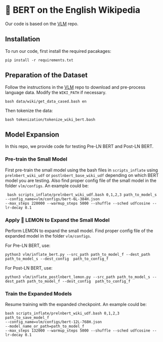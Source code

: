 # :lemon: BERT on the English Wikipedia

Our code is based on the [VLM](https://github.com/airsplay/vokenization) repo.

## Installation

To run our code, first install the required pacakages:

```shell
pip install -r requirements.txt
```

## Preparation of the Dataset

Follow the instructions in the [VLM](https://github.com/airsplay/vokenization) repo to download and pre-process language data. Modify the `WIKI_PATH` if necessary.

```shell
bash data/wiki/get_data_cased.bash en
```

Then tokenize the data:

```shell
bash tokenization/tokenize_wiki_bert.bash 
```

## Model Expansion

In this repo, we provide code for testing Pre-LN BERT and Post-LN BERT.

### Pre-train the Small Model

First pre-train the small model using the bash files in `scripts_inflate` using `prelnbert_wiki_udf` or `postlnbert_base_wiki_udf` depending on which BERT model you are testing. Also find proper config file of the small model in the folder `vlm/configs`. An example could be:

```shell
 bash scripts_inflate/prelnbert_wiki_udf.bash 0,1,2,3 path_to_model_s --config_name=vlm/configs/bert-6L-384H.json 
--max_steps 220000 --warmup_steps 5000 --shuffle --sched udfcosine --lr-decay 0.1
```

### Apply :lemon: LEMON to Expand the Small Model

Perform LEMON to expand the small model. Find proper config file of the expanded model in the folder `vlm/configs`.

For Pre-LN BERT, use:

```shell
python3 vlm/inflate_bert.py --src_path path_to_model_f --dest_path path_to_model_s --dest_config  path_to_config_f
```

For Post-LN BERT, use:

```shell
python3 vlm/inflate_postlnbert_lemon.py --src_path path_to_model_s --dest_path path_to_model_f --dest_config  path_to_config_f
```

### Train the Expanded Models

Resume training with the expanded checkpoint. An example could be:

```shell
bash scripts_inflate/prelnbert_wiki_udf.bash 0,1,2,3 path_to_save_model_f
--config_name=vlm/configs/bert-12L-768H.json 
--model_name_or_path=path_to_model_f 
--max_steps 132000 --warmup_steps 5000 --shuffle --sched udfcosine --lr-decay 0.1
```
